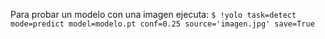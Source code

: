 Para probar un modelo con una imagen ejecuta:
`$ !yolo task=detect mode=predict model=modelo.pt conf=0.25 source='imagen.jpg' save=True`